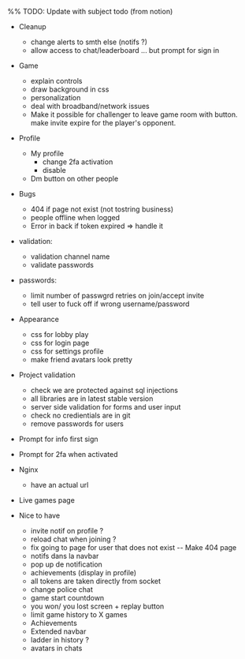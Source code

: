 %% TODO: Update with subject todo (from notion)

- Cleanup

  - change alerts to smth else (notifs ?)
  - allow access to chat/leaderboard ... but prompt for sign in

- Game

  - explain controls
  - draw background in css
  - personalization
  - deal with broadband/network issues
  - Make it possible for challenger to leave game room with button. make invite expire for the player's opponent.

- Profile

  - My profile
    - change 2fa activation
    - disable
  - Dm button on other people

- Bugs

  - 404 if page not exist (not tostring business)
  - people offline when logged
  - Error in back if token expired => handle it

- validation:

  - validation channel name
  - validate passwords

- passwords:

  - limit number of passwgrd retries on join/accept invite
  - tell user to fuck off if wrong username/password

- Appearance

  - css for lobby play
  - css for login page
  - css for settings profile
  - make friend avatars look pretty

- Project validation

  - check we are protected against sql injections
  - all libraries are in latest stable version
  - server side validation for forms and user input
  - check no credientials are in git
  - remove passwords for users

- Prompt for info first sign
- Prompt for 2fa when activated

- Nginx

  - have an actual url

- Live games page

- Nice to have
  - invite notif on profile ?
  - reload chat when joining ?
  - fix going to page for user that does not exist -- Make 404 page
  - notifs dans la navbar
  - pop up de notification
  - achievements (display in profile)
  - all tokens are taken directly from socket
  - change police chat
  - game start countdown
  - you won/ you lost screen + replay button
  - limit game history to X games
  - Achievements
  - Extended navbar
  - ladder in history ?
  - avatars in chats
